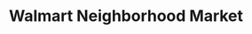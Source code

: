 ---
title: "Walmart Neighborhood Market"
url: /sarasota/walmart-neighborhood-market/
shop: supermarket
---
